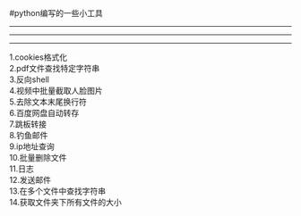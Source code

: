 #python编写的一些小工具
***
---
---
1.cookies格式化  
2.pdf文件查找特定字符串  
3.反向shell  
4.视频中批量截取人脸图片  
5.去除文本末尾换行符  
6.百度网盘自动转存  
7.跳板转接  
8.钓鱼邮件  
9.ip地址查询  
10.批量删除文件  
11.日志  
12.发送邮件  
13.在多个文件中查找字符串  
14.获取文件夹下所有文件的大小  
